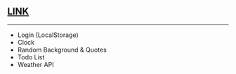 ## [LINK](https://cael0.github.io/javascript-for-beginners/)

---

-   Login (LocalStorage)
-   Clock
-   Random Background & Quotes
-   Todo List
-   Weather API
